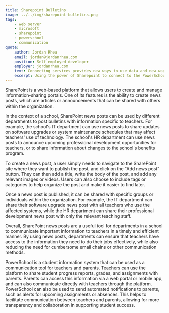 ```yaml
---
title: Sharepoint Bulletins
image: ../../img/sharepoint-bulletins.png
tags:
    - web server
    - microsoft
    - sharepoint
    - powerschool
    - communication
quote:
    author: Jordan Rhea
    email: jordan@jordanrhea.com
    position: Self-employed developer
    employer: jordanrhea.com
    text: Connecting services provides new ways to use data and new ways to make the ever increasing roles of educators easier to manage.
    excerpt: Using the power of Sharepoint to connect to the PowerSchool ecosystem reaps great benefits for systems trying to integrate.
---
```


SharePoint is a web-based platform that allows users to create and manage information-sharing portals. One of its features is the ability to create news posts, which are articles or announcements that can be shared with others within the organization.

In the context of a school, SharePoint news posts can be used by different departments to post bulletins with information specific to teachers. For example, the school's IT department can use news posts to share updates on software upgrades or system maintenance schedules that may affect teachers' use of technology. The school's HR department can use news posts to announce upcoming professional development opportunities for teachers, or to share information about changes to the school's benefits program.

To create a news post, a user simply needs to navigate to the SharePoint site where they want to publish the post, and click on the "Add news post" button. They can then add a title, write the body of the post, and add any relevant images or videos. Users can also choose to include tags or categories to help organize the post and make it easier to find later.

Once a news post is published, it can be shared with specific groups or individuals within the organization. For example, the IT department can share their software upgrade news post with all teachers who use the affected systems, while the HR department can share their professional development news post with only the relevant teaching staff.

Overall, SharePoint news posts are a useful tool for departments in a school to communicate important information to teachers in a timely and efficient manner. By using news posts, departments can ensure that teachers have access to the information they need to do their jobs effectively, while also reducing the need for cumbersome email chains or other communication methods.

PowerSchool is a student information system that can be used as a communication tool for teachers and parents. Teachers can use the platform to share student progress reports, grades, and assignments with parents. Parents can access this information via a web portal or mobile app, and can also communicate directly with teachers through the platform. PowerSchool can also be used to send automated notifications to parents, such as alerts for upcoming assignments or absences. This helps to facilitate communication between teachers and parents, allowing for more transparency and collaboration in supporting student success.
